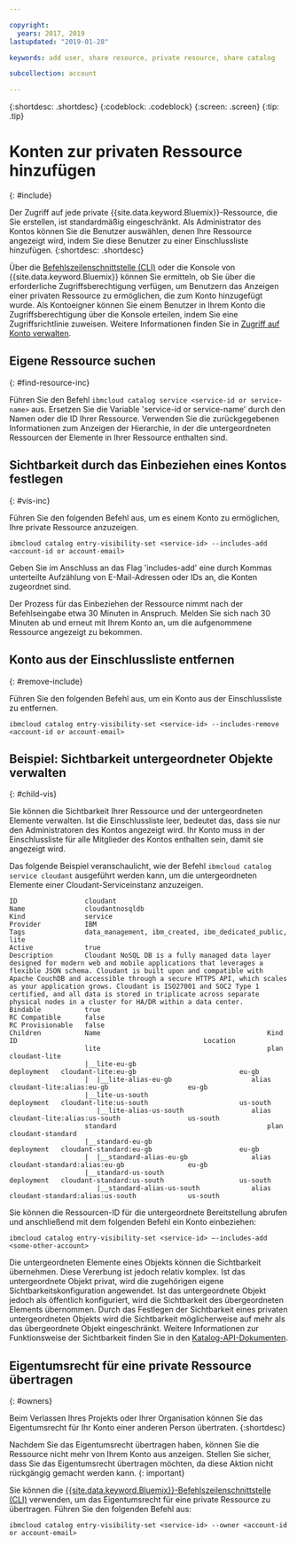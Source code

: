 ```yaml
---

copyright:
  years: 2017, 2019
lastupdated: "2019-01-28"

keywords: add user, share resource, private resource, share catalog

subcollection: account

---
```


{:shortdesc: .shortdesc}
{:codeblock: .codeblock}
{:screen: .screen}
{:tip: .tip}

# Konten zur privaten Ressource hinzufügen
{: #include}

Der Zugriff auf jede private {{site.data.keyword.Bluemix}}-Ressource, die Sie erstellen, ist standardmäßig eingeschränkt. Als Administrator des Kontos können Sie die Benutzer auswählen, denen Ihre Ressource angezeigt wird, indem Sie diese Benutzer zu einer Einschlussliste hinzufügen.
{:shortdesc: .shortdesc}

Über die [Befehlszeilenschnittstelle (CLI)](/docs/cli/reference/ibmcloud?topic=cloud-cli-ibmcloud_cli) oder die Konsole von {{site.data.keyword.Bluemix}} können Sie ermitteln, ob Sie über die erforderliche Zugriffsberechtigung verfügen, um Benutzern das Anzeigen einer privaten Ressource zu ermöglichen, die zum Konto hinzugefügt wurde. Als Kontoeigner können Sie einem Benutzer in Ihrem Konto die Zugriffsberechtigung über die Konsole erteilen, indem Sie eine Zugriffsrichtlinie zuweisen. Weitere Informationen finden Sie in [Zugriff auf Konto verwalten](/docs/account?topic=account-find-access).

## Eigene Ressource suchen
{: #find-resource-inc}

Führen Sie den Befehl `ibmcloud catalog service <service-id or service-name>` aus. Ersetzen Sie die Variable 'service-id or service-name' durch den Namen oder die ID Ihrer Ressource. Verwenden Sie die zurückgegebenen Informationen zum Anzeigen der Hierarchie, in der die untergeordneten Ressourcen der Elemente in Ihrer Ressource enthalten sind.

## Sichtbarkeit durch das Einbeziehen eines Kontos festlegen
{: #vis-inc}

Führen Sie den folgenden Befehl aus, um es einem Konto zu ermöglichen, Ihre private Ressource anzuzeigen.

`ibmcloud catalog entry-visibility-set <service-id> --includes-add <account-id or account-email>`

Geben Sie im Anschluss an das Flag 'includes-add' eine durch Kommas unterteilte Aufzählung von E-Mail-Adressen oder IDs an, die Konten zugeordnet sind.

Der Prozess für das Einbeziehen der Ressource nimmt nach der Befehlseingabe etwa 30 Minuten in Anspruch. Melden Sie sich nach 30 Minuten ab und erneut mit Ihrem Konto an, um die aufgenommene Ressource angezeigt zu bekommen.

## Konto aus der Einschlussliste entfernen
{: #remove-include}

Führen Sie den folgenden Befehl aus, um ein Konto aus der Einschlussliste zu entfernen.

`ibmcloud catalog entry-visibility-set <service-id> --includes-remove <account-id or account-email>`

## Beispiel: Sichtbarkeit untergeordneter Objekte verwalten
{: #child-vis}

Sie können die Sichtbarkeit Ihrer Ressource und der untergeordneten Elemente verwalten. Ist die Einschlussliste leer, bedeutet das, dass sie nur den Administratoren des Kontos angezeigt wird. Ihr Konto muss in der Einschlussliste für alle Mitglieder des Kontos enthalten sein, damit sie angezeigt wird.

Das folgende Beispiel veranschaulicht, wie der Befehl `ibmcloud catalog service cloudant` ausgeführt werden kann, um die untergeordneten Elemente einer Cloudant-Serviceinstanz anzuzeigen.

```
ID                 cloudant
Name               cloudantnosqldb
Kind               service
Provider           IBM
Tags               data_management, ibm_created, ibm_dedicated_public, lite
Active             true
Description        Cloudant NoSQL DB is a fully managed data layer designed for modern web and mobile applications that leverages a flexible JSON schema. Cloudant is built upon and compatible with Apache CouchDB and accessible through a secure HTTPS API, which scales as your application grows. Cloudant is ISO27001 and SOC2 Type 1 certified, and all data is stored in triplicate across separate physical nodes in a cluster for HA/DR within a data center.
Bindable           true
RC Compatible      false
RC Provisionable   false
Children           Name                                          Kind         ID                                               Location
                   lite                                          plan         cloudant-lite
                   |__lite-eu-gb                             deployment   cloudant-lite:eu-gb                          eu-gb
                   |  |__lite-alias-eu-gb                    alias        cloudant-lite:alias:eu-gb                    eu-gb
                   |__lite-us-south                          deployment   cloudant-lite:us-south                       us-south
                      |__lite-alias-us-south                 alias        cloudant-lite:alias:us-south                 us-south
                   standard                                      plan         cloudant-standard
                   |__standard-eu-gb                         deployment   cloudant-standard:eu-gb                      eu-gb
                   |  |__standard-alias-eu-gb                alias        cloudant-standard:alias:eu-gb                eu-gb
                   |__standard-us-south                      deployment   cloudant-standard:us-south                   us-south
                      |__standard-alias-us-south             alias        cloudant-standard:alias:us-south             us-south
```

Sie können die Ressourcen-ID für die untergeordnete Bereitstellung abrufen und anschließend mit dem folgenden Befehl ein Konto einbeziehen:

`ibmcloud catalog entry-visibility-set <service-id> —-includes-add <some-other-account>`

Die untergeordneten Elemente eines Objekts können die Sichtbarkeit übernehmen. Diese Vererbung ist jedoch relativ komplex. Ist das untergeordnete Objekt privat, wird die zugehörigen eigene Sichtbarkeitskonfiguration angewendet. Ist das untergeordnete Objekt jedoch als öffentlich konfiguriert, wird die Sichtbarkeit des übergeordneten Elements übernommen. Durch das Festlegen der Sichtbarkeit eines privaten untergeordneten Objekts wird die Sichtbarkeit möglicherweise auf mehr als das übergeordnete Objekt eingeschränkt. Weitere Informationen zur Funktionsweise der Sichtbarkeit finden Sie in den [Katalog-API-Dokumenten](https://{DomainName}/apidocs/globalcatalog).

## Eigentumsrecht für eine private Ressource übertragen
{: #owners}

Beim Verlassen Ihres Projekts oder Ihrer Organisation können Sie das Eigentumsrecht für Ihr Konto einer anderen Person übertraten.
{:shortdesc}

Nachdem Sie das Eigentumsrecht übertragen haben, können Sie die Ressource nicht mehr von Ihrem Konto aus anzeigen. Stellen Sie sicher, dass Sie das Eigentumsrecht übertragen möchten, da diese Aktion nicht rückgängig gemacht werden kann.
{: important}

Sie können die [{{site.data.keyword.Bluemix}}-Befehlszeilenschnittstelle (CLI)](/docs/cli/reference/ibmcloud?topic=cloud-cli-ibmcloud_cli) verwenden, um das Eigentumsrecht für eine private Ressource zu übertragen. Führen Sie den folgenden Befehl aus:

`ibmcloud catalog entry-visibility-set <service-id> --owner <account-id or account-email>`
